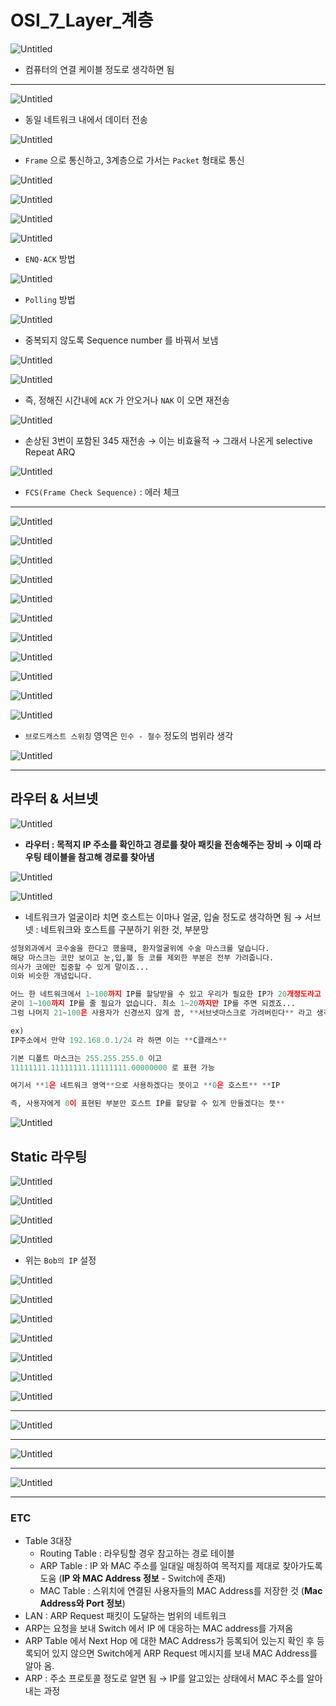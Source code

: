 # OSI_7_Layer_계층

![Untitled](OSI_7_Laye%2025cdb/Untitled.png)

- 컴퓨터의 연결 케이블 정도로 생각하면 됨

---

![Untitled](OSI_7_Laye%2025cdb/Untitled%201.png)

- 동일 네트워크 내에서 데이터 전송

![Untitled](OSI_7_Laye%2025cdb/Untitled%202.png)

- `Frame` 으로 통신하고, 3계층으로 가서는 `Packet` 형태로 통신

![Untitled](OSI_7_Laye%2025cdb/Untitled%203.png)

![Untitled](OSI_7_Laye%2025cdb/Untitled%204.png)

![Untitled](OSI_7_Laye%2025cdb/Untitled%205.png)

![Untitled](OSI_7_Laye%2025cdb/Untitled%206.png)

- `ENQ-ACK` 방법

![Untitled](OSI_7_Laye%2025cdb/Untitled%207.png)

- `Polling` 방법

![Untitled](OSI_7_Laye%2025cdb/Untitled%208.png)

- 중복되지 않도록 Sequence number 를 바꿔서 보냄

![Untitled](OSI_7_Laye%2025cdb/Untitled%209.png)

![Untitled](OSI_7_Laye%2025cdb/Untitled%2010.png)

- 즉, 정해진 시간내에 `ACK` 가 안오거나 `NAK` 이 오면 재전송

![Untitled](OSI_7_Laye%2025cdb/Untitled%2011.png)

- 손상된 3번이 포함된 345 재전송 → 이는 비효율적
→ 그래서 나온게 selective Repeat ARQ

![Untitled](OSI_7_Laye%2025cdb/Untitled%2012.png)

- `FCS(Frame Check Sequence)` : 에러 체크

---

![Untitled](OSI_7_Laye%2025cdb/Untitled%2013.png)

![Untitled](OSI_7_Laye%2025cdb/Untitled%2014.png)

![Untitled](OSI_7_Laye%2025cdb/Untitled%2015.png)

![Untitled](OSI_7_Laye%2025cdb/Untitled%2016.png)

![Untitled](OSI_7_Laye%2025cdb/Untitled%2017.png)

![Untitled](OSI_7_Laye%2025cdb/Untitled%2018.png)

 

![Untitled](OSI_7_Laye%2025cdb/Untitled%2019.png)

![Untitled](OSI_7_Laye%2025cdb/Untitled%2020.png)

![Untitled](OSI_7_Laye%2025cdb/Untitled%2021.png)

![Untitled](OSI_7_Laye%2025cdb/Untitled%2022.png)

![Untitled](OSI_7_Laye%2025cdb/Untitled%2023.png)

- `브로드캐스트 스위칭` 영역은 `민수 - 철수` 정도의 범위라 생각

![Untitled](OSI_7_Laye%2025cdb/Untitled%2024.png)

---

## 라우터 & 서브넷

![Untitled](OSI_7_Laye%2025cdb/Untitled%2025.png)

- **라우터 : 목적지 IP 주소를 확인하고 경로를 찾아 패킷을 전송해주는 장비
→ 이때 라우팅 테이블을 참고해 경로를 찾아냄**

![Untitled](OSI_7_Laye%2025cdb/Untitled%2026.png)

![Untitled](OSI_7_Laye%2025cdb/Untitled%2027.png)

- 네트워크가 얼굴이라 치면 호스트는 이마나 얼굴, 입술 정도로 생각하면 됨
→ 서브넷 : 네트워크와 호스트를 구분하기 위한 것, 부분망

```python
성형외과에서 코수술을 한다고 했을때, 환자얼굴위에 수술 마스크를 덮습니다. 
해당 마스크는 코만 보이고 눈,입,볼 등 코를 제외한 부분은 전부 가려줍니다. 
의사가 코에만 집중할 수 있게 말이죠... 
이와 비슷한 개념입니다. 

어느 한 네트워크에서 1~100까지 IP를 할당받을 수 있고 우리가 필요한 IP가 20개정도라고 가정할 때, 
굳이 1~100까지 IP를 줄 필요가 없습니다. 최소 1~20까지만 IP를 주면 되겠죠...
그럼 나머지 21~100은 사용자가 신경쓰지 않게 끔, **서브넷마스크로 가려버린다** 라고 생각

ex)
IP주소에서 만약 192.168.0.1/24 라 하면 이는 **C클래스**

기본 디폴트 마스크는 255.255.255.0 이고
11111111.11111111.11111111.00000000 로 표현 가능

여기서 **1은 네트워크 영역**으로 사용하겠다는 뜻이고 **0은 호스트** **IP

즉, 사용자에게 0이 표현된 부분만 호스트 IP를 할당할 수 있게 만들겠다는 뜻**
```

![Untitled](OSI_7_Laye%2025cdb/Untitled%2028.png)

## Static 라우팅

![Untitled](OSI_7_Laye%2025cdb/Untitled%2029.png)

![Untitled](OSI_7_Laye%2025cdb/Untitled%2030.png)

![Untitled](OSI_7_Laye%2025cdb/Untitled%2031.png)

![Untitled](OSI_7_Laye%2025cdb/Untitled%2032.png)

- 위는 `Bob의 IP` 설정

![Untitled](OSI_7_Laye%2025cdb/Untitled%2033.png)

![Untitled](OSI_7_Laye%2025cdb/Untitled%2034.png)

![Untitled](OSI_7_Laye%2025cdb/Untitled%2035.png)

![Untitled](OSI_7_Laye%2025cdb/Untitled%2036.png)

![Untitled](OSI_7_Laye%2025cdb/Untitled%2037.png)

![Untitled](OSI_7_Laye%2025cdb/Untitled%2038.png)

![Untitled](OSI_7_Laye%2025cdb/Untitled%2039.png)

---

![Untitled](OSI_7_Laye%2025cdb/Untitled%2040.png)

---

![Untitled](OSI_7_Laye%2025cdb/Untitled%2041.png)

---

![Untitled](OSI_7_Laye%2025cdb/Untitled%2042.png)

---

### ETC

- Table 3대장
    - Routing Table : 라우팅할 경우 참고하는 경로 테이블
    - ARP Table : IP 와 MAC 주소를 일대일 매칭하여 목적지를 제대로 찾아가도록 도움 (**IP 와 MAC Address 정보** - Switch에 존재)
    - MAC Table : 스위치에 연결된 사용자들의 MAC Address를 저장한 것 (**Mac Address와 Port 정보**)
- LAN : ARP Request 패킷이 도달하는 범위의 네트워크
- ARP는 요청을 보내 Switch 에서 IP 에 대응하는 MAC address를 가져옴
- ARP Table 에서 Next Hop 에 대한 MAC Address가 등록되어 있는지 확인 후 등록되어 있지 않으면 Switch에게 ARP Request 메시지를 보내 MAC Address를 알아 옴.
- ARP : 주소 프로토콜 정도로 알면 됨
→ IP를 알고있는 상태에서 MAC 주소를 알아내는 과정